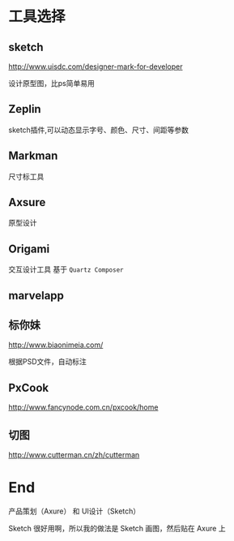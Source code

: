 # 工具选择

## sketch

<http://www.uisdc.com/designer-mark-for-developer>

设计原型图，比ps简单易用

## Zeplin

sketch插件,可以动态显示字号、颜色、尺寸、间距等参数

## Markman

尺寸标工具

## Axsure

原型设计

## Origami

交互设计工具 基于 `Quartz Composer`

## marvelapp


## 标你妹

<http://www.biaonimeia.com/>

根据PSD文件，自动标注

## PxCook

<http://www.fancynode.com.cn/pxcook/home>

## 切图

<http://www.cutterman.cn/zh/cutterman>

# End

产品策划（Axure） 和 UI设计（Sketch）

Sketch 很好用啊，所以我的做法是 Sketch 画图，然后贴在 Axure 上
